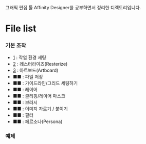 그래픽 편집 툴 Affinity Designer를 공부하면서 정리한 디렉토리입니다.

# File list

### 기본 조작
* [1](https://github.com/TaekGeunLee/study_frontEnd/tree/master/T1/1) : 작업 환경 세팅
* [2](https://github.com/TaekGeunLee/study_frontEnd/tree/master/T1/2) : 레스터라이즈(Resterize)
* [3](https://github.com/TaekGeunLee/study_frontEnd/tree/master/T1/3) : 아트보드(Artboard)
* ■■ : 파일 저장
* ■■ : 가이드라인/그리드 세팅하기
* ■■ : 레이어
* ■■ : 클리핑/레이어 마스크
* ■■ : 브러시
* ■■ : 이미지 자르기 / 붙이기
* ■■ : 필터
* ■■ : 페르소나(Persona)

### 예제

